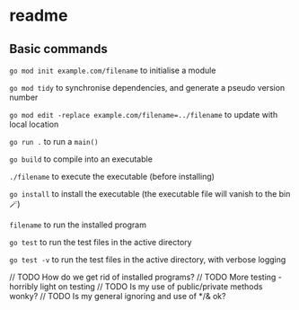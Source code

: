 # readme

## Basic commands

`go mod init example.com/filename` to initialise a module

`go mod tidy` to synchronise dependencies, and generate a pseudo version number

`go mod edit -replace example.com/filename=../filename` to update with local location

`go run .` to run a `main()`

`go build` to compile into an executable

`./filename` to execute the executable (before installing)

`go install` to install the executable (the executable file will vanish to the bin 🪄)

`filename` to run the installed program

`go test` to run the test files in the active directory

`go test -v` to run the test files in the active directory, with verbose logging

// TODO How do we get rid of installed programs?
// TODO More testing - horribly light on testing
// TODO Is my use of public/private methods wonky?
// TODO Is my general ignoring and use of */& ok?